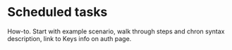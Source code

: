 # Scheduled tasks

How-to.	Start with example scenario, walk through steps and chron syntax description, link to Keys info on auth page.
